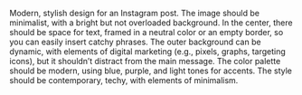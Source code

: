 Modern, stylish design for an Instagram post. The image should be minimalist, with a bright but not overloaded background. In the center, there should be space for text, framed in a neutral color or an empty border, so you can easily insert catchy phrases. The outer background can be dynamic, with elements of digital marketing (e.g., pixels, graphs, targeting icons), but it shouldn’t distract from the main message. The color palette should be modern, using blue, purple, and light tones for accents. The style should be contemporary, techy, with elements of minimalism.
